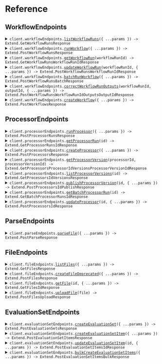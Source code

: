 # Reference

## WorkflowEndpoints

<details><summary><code>client.workflowEndpoints.<a href="/src/api/resources/workflowEndpoints/client/Client.ts">listWorkflowRuns</a>({ ...params }) -> Extend.GetWorkflowRunsResponse</code></summary>
<dl>
<dd>

#### 📝 Description

<dl>
<dd>

<dl>
<dd>

List runs of a Workflow. Workflows are sequences of steps that process files and data in a specific order to achieve a desired outcome. A WorkflowRun represents a single execution of a workflow against a file.

</dd>
</dl>
</dd>
</dl>

#### 🔌 Usage

<dl>
<dd>

<dl>
<dd>

```typescript
await client.workflowEndpoints.listWorkflowRuns({
    nextPageToken: "xK9mLPqRtN3vS8wF5hB2cQ==:zWvUxYjM4nKpL7aDgE9HbTcR2mAyX3/Q+CNkfBSw1dZ=",
});
```

</dd>
</dl>
</dd>
</dl>

#### ⚙️ Parameters

<dl>
<dd>

<dl>
<dd>

**request:** `Extend.GetWorkflowRunsRequest`

</dd>
</dl>

<dl>
<dd>

**requestOptions:** `WorkflowEndpoints.RequestOptions`

</dd>
</dl>
</dd>
</dl>

</dd>
</dl>
</details>

<details><summary><code>client.workflowEndpoints.<a href="/src/api/resources/workflowEndpoints/client/Client.ts">runWorkflow</a>({ ...params }) -> Extend.PostWorkflowRunsResponse</code></summary>
<dl>
<dd>

#### 📝 Description

<dl>
<dd>

<dl>
<dd>

Run a Workflow with files. A Workflow is a sequence of steps that process files and data in a specific order to achieve a desired outcome. A WorkflowRun will be created for each file processed. A WorkflowRun represents a single execution of a workflow against a file.

</dd>
</dl>
</dd>
</dl>

#### 🔌 Usage

<dl>
<dd>

<dl>
<dd>

```typescript
await client.workflowEndpoints.runWorkflow({
    workflowId: "<workflow_id_here>",
});
```

</dd>
</dl>
</dd>
</dl>

#### ⚙️ Parameters

<dl>
<dd>

<dl>
<dd>

**request:** `Extend.PostWorkflowRunsRequest`

</dd>
</dl>

<dl>
<dd>

**requestOptions:** `WorkflowEndpoints.RequestOptions`

</dd>
</dl>
</dd>
</dl>

</dd>
</dl>
</details>

<details><summary><code>client.workflowEndpoints.<a href="/src/api/resources/workflowEndpoints/client/Client.ts">getWorkflowRun</a>(workflowRunId) -> Extend.GetWorkflowRunsWorkflowRunIdResponse</code></summary>
<dl>
<dd>

#### 📝 Description

<dl>
<dd>

<dl>
<dd>

Once a workflow has been run, you can check the status and output of a specific WorkflowRun.

</dd>
</dl>
</dd>
</dl>

#### 🔌 Usage

<dl>
<dd>

<dl>
<dd>

```typescript
await client.workflowEndpoints.getWorkflowRun("<workflow_run_id_here>");
```

</dd>
</dl>
</dd>
</dl>

#### ⚙️ Parameters

<dl>
<dd>

<dl>
<dd>

**workflowRunId:** `string`

The ID of the WorkflowRun that was outputted after a Workflow was run through the API. The ID will start with "workflow_run". This ID can be found when creating a WorkflowRun via API, or when viewing the "history" tab of a workflow on the Extend platform.

Example: `"workflow_run_8k9m-xyzAB_Pqrst-Nvw4"`

</dd>
</dl>

<dl>
<dd>

**requestOptions:** `WorkflowEndpoints.RequestOptions`

</dd>
</dl>
</dd>
</dl>

</dd>
</dl>
</details>

<details><summary><code>client.workflowEndpoints.<a href="/src/api/resources/workflowEndpoints/client/Client.ts">updateWorkflowRun</a>(workflowRunId, { ...params }) -> Extend.PostWorkflowRunsWorkflowRunIdResponse</code></summary>
<dl>
<dd>

#### 📝 Description

<dl>
<dd>

<dl>
<dd>

You can update the name and metadata of an in progress WorkflowRun at any time using this endpoint.

</dd>
</dl>
</dd>
</dl>

#### 🔌 Usage

<dl>
<dd>

<dl>
<dd>

```typescript
await client.workflowEndpoints.updateWorkflowRun("<workflow_run_id_here>");
```

</dd>
</dl>
</dd>
</dl>

#### ⚙️ Parameters

<dl>
<dd>

<dl>
<dd>

**workflowRunId:** `string`

The ID of the WorkflowRun. This ID will start with "workflow_run". This ID can be found in the API response when creating a Workflow Run, or in the "history" tab of a workflow on the Extend platform.

Example: `"workflow_run_8k9m-xyzAB_Pqrst-Nvw4"`

</dd>
</dl>

<dl>
<dd>

**request:** `Extend.PostWorkflowRunsWorkflowRunIdRequest`

</dd>
</dl>

<dl>
<dd>

**requestOptions:** `WorkflowEndpoints.RequestOptions`

</dd>
</dl>
</dd>
</dl>

</dd>
</dl>
</details>

<details><summary><code>client.workflowEndpoints.<a href="/src/api/resources/workflowEndpoints/client/Client.ts">batchRunWorkflow</a>({ ...params }) -> Extend.PostWorkflowRunsBatchResponse</code></summary>
<dl>
<dd>

#### 📝 Description

<dl>
<dd>

<dl>
<dd>

This endpoint allows you to efficiently initiate large batches of workflow runs in a single request (up to 1,000 in a single request, but you can queue up multiple batches in rapid succession). It accepts an array of inputs, each containing a file and metadata pair. The primary use case for this endpoint is for doing large bulk runs of >1000 files at a time that can process over the course of a few hours without needing to manage rate limits that would likely occur using the primary run endpoint.

Unlike the single [Run Workflow](/developers/api-reference/workflow-endpoints/run-workflow) endpoint which returns the details of the created workflow runs immediately, this batch endpoint returns a `batchId`.

Our recommended usage pattern is to integrate with [Webhooks](/developers/webhooks/configuration) for consuming results, using the `metadata` and `batchId` to match up results to the original inputs in your downstream systems. However, you can integrate in a polling mechanism by using a combination of the [List Workflow Runs](/developers/workflow-endpoints/list-workflow-runs) endpoint to fetch all runs via a batch, and then [Get Workflow Run](/developers/workflow-endpoints/get-workflow-run) to fetch the full outputs each run.

**Processing and Monitoring:**
Upon successful submission, the endpoint returns a `batchId`. The individual workflow runs are then queued for processing.

- **Monitoring:** Track the progress and consume results of individual runs using [Webhooks](/developers/webhooks/configuration). Subscribe to events like `workflow_run.completed`, `workflow_run.failed`, etc. The webhook payload for these events will include the corresponding `batchId` and the `metadata` you provided for each input.
- **Fetching Results:** You can also use the [List Workflow Runs](/developers/api-reference/workflow-endpoints/list-workflow-runs) endpoint and filter using the `batchId` query param.

**Error Responses**

Common errors include:

**400 Bad Request**: Invalid request body (e.g., missing required fields, array size limits exceeded, issues with `fileUrl` or `fileId`). The response body will contain an `error` message detailing the specific validation issues. Can also indicate issues accessing a provided `fileUrl`.

**401 Unauthorized**: Missing or invalid API token.

**403 Forbidden**: The API token does not have permission to access the specified workflow.

**404 Not Found**: The specified `workflowId` or `version` does not exist.

**429 Too Many Requests**: The request was rate limited. Please try again later.

**500 Internal Server Error**: An unexpected error occurred on the server.

</dd>
</dl>
</dd>
</dl>

#### 🔌 Usage

<dl>
<dd>

<dl>
<dd>

```typescript
await client.workflowEndpoints.batchRunWorkflow({
    workflowId: "<workflow_id_here>",
    inputs: [{}],
});
```

</dd>
</dl>
</dd>
</dl>

#### ⚙️ Parameters

<dl>
<dd>

<dl>
<dd>

**request:** `Extend.PostWorkflowRunsBatchRequest`

</dd>
</dl>

<dl>
<dd>

**requestOptions:** `WorkflowEndpoints.RequestOptions`

</dd>
</dl>
</dd>
</dl>

</dd>
</dl>
</details>

<details><summary><code>client.workflowEndpoints.<a href="/src/api/resources/workflowEndpoints/client/Client.ts">correctWorkflowRunOutputs</a>(workflowRunId, outputId, { ...params }) -> Extend.PostWorkflowRunsWorkflowRunIdOutputsOutputIdResponse</code></summary>
<dl>
<dd>

#### 📝 Description

<dl>
<dd>

<dl>
<dd>

Use this endpoint to submit corrected outputs for a WorkflowRun for future processor evaluation and tuning in Extend.

If you are using our Human-in-the-loop workflow review, then we already will be collecting your operator submitted corrections. However, if you are receiving data via the API without human review, there could be incorrect outputs that you would like to correct for future usage in evaluation and tuning within the Extend platform. This endpoint allows you to submit corrected outputs for a WorkflowRun, by providing the correct output for a given output ID.

The output ID, would be found in a given entry within the outputs arrays of a Workflow Run payload. The ID would look something like `dpr_gwkZZNRrPgkjcq0y-***`.

</dd>
</dl>
</dd>
</dl>

#### 🔌 Usage

<dl>
<dd>

<dl>
<dd>

```typescript
await client.workflowEndpoints.correctWorkflowRunOutputs("workflowRunId", "outputId", {
    reviewedOutput: {
        key: "value",
    },
});
```

</dd>
</dl>
</dd>
</dl>

#### ⚙️ Parameters

<dl>
<dd>

<dl>
<dd>

**workflowRunId:** `string`

</dd>
</dl>

<dl>
<dd>

**outputId:** `string`

</dd>
</dl>

<dl>
<dd>

**request:** `Extend.PostWorkflowRunsWorkflowRunIdOutputsOutputIdRequest`

</dd>
</dl>

<dl>
<dd>

**requestOptions:** `WorkflowEndpoints.RequestOptions`

</dd>
</dl>
</dd>
</dl>

</dd>
</dl>
</details>

<details><summary><code>client.workflowEndpoints.<a href="/src/api/resources/workflowEndpoints/client/Client.ts">createWorkflow</a>({ ...params }) -> Extend.PostWorkflowsResponse</code></summary>
<dl>
<dd>

#### 📝 Description

<dl>
<dd>

<dl>
<dd>

Create a new workflow in Extend. Workflows are sequences of steps that process files and data in a specific order to achieve a desired outcome.

This endpoint will create a new workflow in Extend, which can then be configured and deployed. Typically, workflows are created from our UI, however this endpoint can be used to create workflows programmatically. Configuration of the flow still needs to be done in the dashboard.

</dd>
</dl>
</dd>
</dl>

#### 🔌 Usage

<dl>
<dd>

<dl>
<dd>

```typescript
await client.workflowEndpoints.createWorkflow({
    name: "Invoice Processing",
});
```

</dd>
</dl>
</dd>
</dl>

#### ⚙️ Parameters

<dl>
<dd>

<dl>
<dd>

**request:** `Extend.PostWorkflowsRequest`

</dd>
</dl>

<dl>
<dd>

**requestOptions:** `WorkflowEndpoints.RequestOptions`

</dd>
</dl>
</dd>
</dl>

</dd>
</dl>
</details>

## ProcessorEndpoints

<details><summary><code>client.processorEndpoints.<a href="/src/api/resources/processorEndpoints/client/Client.ts">runProcessor</a>({ ...params }) -> Extend.PostProcessorRunsResponse</code></summary>
<dl>
<dd>

#### 📝 Description

<dl>
<dd>

<dl>
<dd>

Run processors (extraction, classification, splitting, etc.) on a given document.

In general, the recommended way to integrate with Extend in production is via workflows, using the [Run Workflow](/developers/api-reference/workflow-endpoints/run-workflow) endpoint. This is due to several factors:

- file parsing/pre-processing will automatically be reused across multiple processors, which will give you simplicity and cost savings given that many use cases will require multiple processors to be run on the same document.
- workflows provide dedicated human in the loop document review, when needed.
- workflows allow you to model and manage your pipeline with a single endpoint and corresponding UI for modeling and monitoring.

However, there are a number of legitimate use cases and systems where it might be easier to model the pipeline via code and run processors directly. This endpoint is provided for this purpose.

Similar to workflow runs, processor runs are asynchronous and will return a status of `PROCESSING` until the run is complete. You can [configure webhooks](/developers/webhooks/configuration) to receive notifications when a processor run is complete or failed.

</dd>
</dl>
</dd>
</dl>

#### 🔌 Usage

<dl>
<dd>

<dl>
<dd>

```typescript
await client.processorEndpoints.runProcessor({
    processorId: "<processor_id_here>",
});
```

</dd>
</dl>
</dd>
</dl>

#### ⚙️ Parameters

<dl>
<dd>

<dl>
<dd>

**request:** `Extend.PostProcessorRunsRequest`

</dd>
</dl>

<dl>
<dd>

**requestOptions:** `ProcessorEndpoints.RequestOptions`

</dd>
</dl>
</dd>
</dl>

</dd>
</dl>
</details>

<details><summary><code>client.processorEndpoints.<a href="/src/api/resources/processorEndpoints/client/Client.ts">getProcessorRun</a>(id) -> Extend.GetProcessorRunsIdResponse</code></summary>
<dl>
<dd>

#### 📝 Description

<dl>
<dd>

<dl>
<dd>

Retrieve details about a specific processor run, including its status, outputs, and any edits made during review.

A common use case for this endpoint is to poll for the status and final output of an async processor run when using the [Run Processor](/developers/api-reference/processor-endpoints/run-processor) endpoint. For instance, if you do not want to not configure webhooks to receive the output via completion/failure events.

</dd>
</dl>
</dd>
</dl>

#### 🔌 Usage

<dl>
<dd>

<dl>
<dd>

```typescript
await client.processorEndpoints.getProcessorRun("<processor_run_id_here>");
```

</dd>
</dl>
</dd>
</dl>

#### ⚙️ Parameters

<dl>
<dd>

<dl>
<dd>

**id:** `string`

The unique identifier for this processor run. The ID will start with "dpr\_". This can be fetched from the API response when running a processor, or from the Extend UI in the "history" tab of a processor.

Example: `"dpr_Xj8mK2pL9nR4vT7qY5wZ"`

</dd>
</dl>

<dl>
<dd>

**requestOptions:** `ProcessorEndpoints.RequestOptions`

</dd>
</dl>
</dd>
</dl>

</dd>
</dl>
</details>

<details><summary><code>client.processorEndpoints.<a href="/src/api/resources/processorEndpoints/client/Client.ts">createProcessor</a>({ ...params }) -> Extend.PostProcessorsResponse</code></summary>
<dl>
<dd>

#### 📝 Description

<dl>
<dd>

<dl>
<dd>

Create a new processor in Extend, optionally cloning from an existing processor

</dd>
</dl>
</dd>
</dl>

#### 🔌 Usage

<dl>
<dd>

<dl>
<dd>

```typescript
await client.processorEndpoints.createProcessor({
    name: "My Processor Name",
    type: "EXTRACT",
});
```

</dd>
</dl>
</dd>
</dl>

#### ⚙️ Parameters

<dl>
<dd>

<dl>
<dd>

**request:** `Extend.PostProcessorsRequest`

</dd>
</dl>

<dl>
<dd>

**requestOptions:** `ProcessorEndpoints.RequestOptions`

</dd>
</dl>
</dd>
</dl>

</dd>
</dl>
</details>

<details><summary><code>client.processorEndpoints.<a href="/src/api/resources/processorEndpoints/client/Client.ts">getProcessorVersion</a>(processorId, processorVersionId) -> Extend.GetProcessorsProcessorIdVersionsProcessorVersionIdResponse</code></summary>
<dl>
<dd>

#### 📝 Description

<dl>
<dd>

<dl>
<dd>

Retrieve a specific version of a processor in Extend

</dd>
</dl>
</dd>
</dl>

#### 🔌 Usage

<dl>
<dd>

<dl>
<dd>

```typescript
await client.processorEndpoints.getProcessorVersion("<processor_id_here>", "<processor_version_id_here>");
```

</dd>
</dl>
</dd>
</dl>

#### ⚙️ Parameters

<dl>
<dd>

<dl>
<dd>

**processorId:** `string`

The ID of the processor. The ID will start with "dp\_".

Example: `"dp_Xj8mK2pL9nR4vT7qY5wZ"`

</dd>
</dl>

<dl>
<dd>

**processorVersionId:** `string`

The ID of the specific processor version to retrieve. The ID will start with "dpv\_".

Example: `"dpv_QYk6jgHA_8CsO8rVWhyNC"`

</dd>
</dl>

<dl>
<dd>

**requestOptions:** `ProcessorEndpoints.RequestOptions`

</dd>
</dl>
</dd>
</dl>

</dd>
</dl>
</details>

<details><summary><code>client.processorEndpoints.<a href="/src/api/resources/processorEndpoints/client/Client.ts">listProcessorVersions</a>(id) -> Extend.GetProcessorsIdVersionsResponse</code></summary>
<dl>
<dd>

#### 📝 Description

<dl>
<dd>

<dl>
<dd>

This endpoint allows you to fetch all versions of a given processor, including the current `draft` version.

Versions are typically returned in descending order of creation (newest first), but this should be confirmed in the actual implementation.
The `draft` version is the latest unpublished version of the processor, which can be published to create a new version. It might not have any changes from the last published version.

</dd>
</dl>
</dd>
</dl>

#### 🔌 Usage

<dl>
<dd>

<dl>
<dd>

```typescript
await client.processorEndpoints.listProcessorVersions("<processor_id_here>");
```

</dd>
</dl>
</dd>
</dl>

#### ⚙️ Parameters

<dl>
<dd>

<dl>
<dd>

**id:** `string`

The ID of the processor to retrieve versions for. The ID will start with "dp\_".

Example: `"dp_Xj8mK2pL9nR4vT7qY5wZ"`

</dd>
</dl>

<dl>
<dd>

**requestOptions:** `ProcessorEndpoints.RequestOptions`

</dd>
</dl>
</dd>
</dl>

</dd>
</dl>
</details>

<details><summary><code>client.processorEndpoints.<a href="/src/api/resources/processorEndpoints/client/Client.ts">publishProcessorVersion</a>(id, { ...params }) -> Extend.PostProcessorsIdPublishResponse</code></summary>
<dl>
<dd>

#### 📝 Description

<dl>
<dd>

<dl>
<dd>

This endpoint allows you to publish a new version of an existing processor. Publishing a new version creates a snapshot of the processor's current configuration and makes it available for use in workflows.

Publishing a new version does not automatically update existing workflows using this processor. You may need to manually update workflows to use the new version if desired.

</dd>
</dl>
</dd>
</dl>

#### 🔌 Usage

<dl>
<dd>

<dl>
<dd>

```typescript
await client.processorEndpoints.publishProcessorVersion("<processor_id_here>", {
    releaseType: "major",
});
```

</dd>
</dl>
</dd>
</dl>

#### ⚙️ Parameters

<dl>
<dd>

<dl>
<dd>

**id:** `string`

The ID of the processor to publish a new version for. The ID will start with "dp\_".

Example: `"dp_Xj8mK2pL9nR4vT7qY5wZ"`

</dd>
</dl>

<dl>
<dd>

**request:** `Extend.PostProcessorsIdPublishRequest`

</dd>
</dl>

<dl>
<dd>

**requestOptions:** `ProcessorEndpoints.RequestOptions`

</dd>
</dl>
</dd>
</dl>

</dd>
</dl>
</details>

<details><summary><code>client.processorEndpoints.<a href="/src/api/resources/processorEndpoints/client/Client.ts">getBatchProcessorRun</a>(id) -> Extend.GetBatchProcessorRunsIdResponse</code></summary>
<dl>
<dd>

#### 📝 Description

<dl>
<dd>

<dl>
<dd>

Retrieve details about a batch processor run, including evaluation runs

</dd>
</dl>
</dd>
</dl>

#### 🔌 Usage

<dl>
<dd>

<dl>
<dd>

```typescript
await client.processorEndpoints.getBatchProcessorRun("<batch_processor_run_id_here>");
```

</dd>
</dl>
</dd>
</dl>

#### ⚙️ Parameters

<dl>
<dd>

<dl>
<dd>

**id:** `string`

The unique identifier of the batch processor run to retrieve. The ID will always start with "bpr\_".

Example: `"bpr_Xj8mK2pL9nR4vT7qY5wZ"`

</dd>
</dl>

<dl>
<dd>

**requestOptions:** `ProcessorEndpoints.RequestOptions`

</dd>
</dl>
</dd>
</dl>

</dd>
</dl>
</details>

<details><summary><code>client.processorEndpoints.<a href="/src/api/resources/processorEndpoints/client/Client.ts">updateProcessor</a>(id, { ...params }) -> Extend.PostProcessorsIdResponse</code></summary>
<dl>
<dd>

#### 📝 Description

<dl>
<dd>

<dl>
<dd>

Update an existing processor in Extend

</dd>
</dl>
</dd>
</dl>

#### 🔌 Usage

<dl>
<dd>

<dl>
<dd>

```typescript
await client.processorEndpoints.updateProcessor("<processor_id_here>");
```

</dd>
</dl>
</dd>
</dl>

#### ⚙️ Parameters

<dl>
<dd>

<dl>
<dd>

**id:** `string`

The ID of the processor to update. The ID will start with "dp\_".

Example: `"dp_Xj8mK2pL9nR4vT7qY5wZ"`

</dd>
</dl>

<dl>
<dd>

**request:** `Extend.PostProcessorsIdRequest`

</dd>
</dl>

<dl>
<dd>

**requestOptions:** `ProcessorEndpoints.RequestOptions`

</dd>
</dl>
</dd>
</dl>

</dd>
</dl>
</details>

## ParseEndpoints

<details><summary><code>client.parseEndpoints.<a href="/src/api/resources/parseEndpoints/client/Client.ts">parseFile</a>({ ...params }) -> Extend.PostParseResponse</code></summary>
<dl>
<dd>

#### 📝 Description

<dl>
<dd>

<dl>
<dd>

Parse files to get cleaned, chunked target content (e.g. markdown).

The Parse endpoint allows you to convert documents into structured, machine-readable formats with fine-grained control over the parsing process. This endpoint is ideal for extracting cleaned document content to be used as context for downstream processing, e.g. RAG pipelines, custom ingestion pipelines, embeddings classification, etc.

Unlike processor and workflow runs, parsing is a synchronous endpoint and returns the parsed content in the response. Expected latency depends primarily on file size. This makes it suitable for workflows where you need immediate access to document content without waiting for asynchronous processing.

For more details, see the [Parse File guide](/developers/guides/parse).

</dd>
</dl>
</dd>
</dl>

#### 🔌 Usage

<dl>
<dd>

<dl>
<dd>

```typescript
await client.parseEndpoints.parseFile({
    file: {},
    config: {},
});
```

</dd>
</dl>
</dd>
</dl>

#### ⚙️ Parameters

<dl>
<dd>

<dl>
<dd>

**request:** `Extend.PostParseRequest`

</dd>
</dl>

<dl>
<dd>

**requestOptions:** `ParseEndpoints.RequestOptions`

</dd>
</dl>
</dd>
</dl>

</dd>
</dl>
</details>

## FileEndpoints

<details><summary><code>client.fileEndpoints.<a href="/src/api/resources/fileEndpoints/client/Client.ts">listFiles</a>({ ...params }) -> Extend.GetFilesResponse</code></summary>
<dl>
<dd>

#### 📝 Description

<dl>
<dd>

<dl>
<dd>

List files in your account. Files represent documents that have been uploaded to Extend. This endpoint returns a paginated response. You can use the `nextPageToken` to fetch subsequent results.

</dd>
</dl>
</dd>
</dl>

#### 🔌 Usage

<dl>
<dd>

<dl>
<dd>

```typescript
await client.fileEndpoints.listFiles({
    nextPageToken: "xK9mLPqRtN3vS8wF5hB2cQ==:zWvUxYjM4nKpL7aDgE9HbTcR2mAyX3/Q+CNkfBSw1dZ=",
});
```

</dd>
</dl>
</dd>
</dl>

#### ⚙️ Parameters

<dl>
<dd>

<dl>
<dd>

**request:** `Extend.GetFilesRequest`

</dd>
</dl>

<dl>
<dd>

**requestOptions:** `FileEndpoints.RequestOptions`

</dd>
</dl>
</dd>
</dl>

</dd>
</dl>
</details>

<details><summary><code>client.fileEndpoints.<a href="/src/api/resources/fileEndpoints/client/Client.ts">createFileDeprecated</a>({ ...params }) -> Extend.PostFilesResponse</code></summary>
<dl>
<dd>

#### 📝 Description

<dl>
<dd>

<dl>
<dd>

Create a new file in Extend for use in an evaluation set. This endpoint is deprecated, use /files/upload instead.

</dd>
</dl>
</dd>
</dl>

#### 🔌 Usage

<dl>
<dd>

<dl>
<dd>

```typescript
await client.fileEndpoints.createFileDeprecated();
```

</dd>
</dl>
</dd>
</dl>

#### ⚙️ Parameters

<dl>
<dd>

<dl>
<dd>

**request:** `Extend.PostFilesRequest`

</dd>
</dl>

<dl>
<dd>

**requestOptions:** `FileEndpoints.RequestOptions`

</dd>
</dl>
</dd>
</dl>

</dd>
</dl>
</details>

<details><summary><code>client.fileEndpoints.<a href="/src/api/resources/fileEndpoints/client/Client.ts">getFile</a>(id, { ...params }) -> Extend.GetFilesIdResponse</code></summary>
<dl>
<dd>

#### 📝 Description

<dl>
<dd>

<dl>
<dd>

Fetch a file by its ID to obtain additional details and the raw file content.

</dd>
</dl>
</dd>
</dl>

#### 🔌 Usage

<dl>
<dd>

<dl>
<dd>

```typescript
await client.fileEndpoints.getFile("<file_id_here>");
```

</dd>
</dl>
</dd>
</dl>

#### ⚙️ Parameters

<dl>
<dd>

<dl>
<dd>

**id:** `string`

Extend's ID for the file. It will always start with `"file_"`. This ID is returned when creating a new File, or the value on the `fileId` field in a WorkflowRun.

Example: `"file_Xj8mK2pL9nR4vT7qY5wZ"`

</dd>
</dl>

<dl>
<dd>

**request:** `Extend.GetFilesIdRequest`

</dd>
</dl>

<dl>
<dd>

**requestOptions:** `FileEndpoints.RequestOptions`

</dd>
</dl>
</dd>
</dl>

</dd>
</dl>
</details>

<details><summary><code>client.fileEndpoints.<a href="/src/api/resources/fileEndpoints/client/Client.ts">uploadFile</a>(file) -> Extend.PostFilesUploadResponse</code></summary>
<dl>
<dd>

#### 📝 Description

<dl>
<dd>

<dl>
<dd>

Upload and create a new file in Extend.

This endpoint accepts file contents and registers them as a File in Extend, which can be used for [running workflows](/developers/api-reference/workflow-endpoints/run-workflow), [creating evaluation sets](/developers/api-reference/evaluation-set-endpoints/bulk-create-evaluation-set-items), [parsing](/developers/api-reference/parse-endpoints/parse-file), etc.

If an uploaded file is detected as a Word or PowerPoint document, it will be automatically converted to a PDF.

Supported file types can be found [here](/developers/guides/supported-file-types).

This endpoint requires multipart form encoding. Most HTTP clients will handle this encoding automatically (see the examples).

</dd>
</dl>
</dd>
</dl>

#### 🔌 Usage

<dl>
<dd>

<dl>
<dd>

```typescript
await client.fileEndpoints.uploadFile(fs.createReadStream("/path/to/your/file"));
```

</dd>
</dl>
</dd>
</dl>

#### ⚙️ Parameters

<dl>
<dd>

<dl>
<dd>

**file:** `File | fs.ReadStream | Blob`

</dd>
</dl>

<dl>
<dd>

**requestOptions:** `FileEndpoints.RequestOptions`

</dd>
</dl>
</dd>
</dl>

</dd>
</dl>
</details>

## EvaluationSetEndpoints

<details><summary><code>client.evaluationSetEndpoints.<a href="/src/api/resources/evaluationSetEndpoints/client/Client.ts">createEvaluationSet</a>({ ...params }) -> Extend.PostEvaluationSetsResponse</code></summary>
<dl>
<dd>

#### 📝 Description

<dl>
<dd>

<dl>
<dd>

Evaluation sets are a collection of files and expected outputs that are used to evaluate the performance of a given processor in Extend. This endpoint will create a new evaluation set in Extend, which items can be added to using the [Create Evaluation Set Item](/developers/api-reference/evaluation-set-endpoints/create-evaluation-set-item) endpoint.

Note: it is not necessary to create an evaluation set via API. You can also create an evaluation set via the Extend dashboard and take the ID from there.

</dd>
</dl>
</dd>
</dl>

#### 🔌 Usage

<dl>
<dd>

<dl>
<dd>

```typescript
await client.evaluationSetEndpoints.createEvaluationSet({
    name: "My Evaluation Set",
    description: "My Evaluation Set Description",
    processorId: "<processor_id_here>",
});
```

</dd>
</dl>
</dd>
</dl>

#### ⚙️ Parameters

<dl>
<dd>

<dl>
<dd>

**request:** `Extend.PostEvaluationSetsRequest`

</dd>
</dl>

<dl>
<dd>

**requestOptions:** `EvaluationSetEndpoints.RequestOptions`

</dd>
</dl>
</dd>
</dl>

</dd>
</dl>
</details>

<details><summary><code>client.evaluationSetEndpoints.<a href="/src/api/resources/evaluationSetEndpoints/client/Client.ts">createEvaluationSetItem</a>({ ...params }) -> Extend.PostEvaluationSetItemsResponse</code></summary>
<dl>
<dd>

#### 📝 Description

<dl>
<dd>

<dl>
<dd>

Evaluation set items are the individual files and expected outputs that are used to evaluate the performance of a given processor in Extend. This endpoint will create a new evaluation set item in Extend, which will be used during an evaluation run.

Best Practices for Outputs in Evaluation Sets:

- **Configure First, Output Later**
    - Always create and finalize your processor configuration before creating evaluation sets
    - Field IDs in outputs must match those defined in your processor configuration
- **Type Consistency**
    - Ensure output types exactly match your processor configuration
    - For example, if a field is configured as "currency", don't submit a simple number value
- **Field IDs**
    - Use the exact field IDs from your processor configuration
    - Create your own semantic IDs instead in the configs for each field/type instead of using the generated ones
- **Value**
    - Remember that all results are inside the value key of a result object, except the values within nested structures.
      </dd>
      </dl>
      </dd>
      </dl>

#### 🔌 Usage

<dl>
<dd>

<dl>
<dd>

```typescript
await client.evaluationSetEndpoints.createEvaluationSetItem({
    evaluationSetId: "<evaluation_set_id_here>",
    fileId: "<file_id_here>",
    expectedOutput: {
        value: {
            key: "value",
        },
        metadata: {
            key: {},
        },
    },
});
```

</dd>
</dl>
</dd>
</dl>

#### ⚙️ Parameters

<dl>
<dd>

<dl>
<dd>

**request:** `Extend.PostEvaluationSetItemsRequest`

</dd>
</dl>

<dl>
<dd>

**requestOptions:** `EvaluationSetEndpoints.RequestOptions`

</dd>
</dl>
</dd>
</dl>

</dd>
</dl>
</details>

<details><summary><code>client.evaluationSetEndpoints.<a href="/src/api/resources/evaluationSetEndpoints/client/Client.ts">updateEvaluationSetItem</a>(id, { ...params }) -> Extend.PostEvaluationSetItemsIdResponse</code></summary>
<dl>
<dd>

#### 📝 Description

<dl>
<dd>

<dl>
<dd>

If you need to change the expected output for a given evaluation set item, you can use this endpoint to update the item. This can be useful if you need to correct an error in the expected output or if the output of the processor has changed.

</dd>
</dl>
</dd>
</dl>

#### 🔌 Usage

<dl>
<dd>

<dl>
<dd>

```typescript
await client.evaluationSetEndpoints.updateEvaluationSetItem("<evaluation_set_item_id_here>", {
    expectedOutput: {
        value: {
            key: "value",
        },
        metadata: {
            key: {},
        },
    },
});
```

</dd>
</dl>
</dd>
</dl>

#### ⚙️ Parameters

<dl>
<dd>

<dl>
<dd>

**id:** `string`

The ID of the evaluation set item to update. The ID will start with "evi\_".

Example: `"evi_kR9mNP12Qw4yTv8BdR3H"`

</dd>
</dl>

<dl>
<dd>

**request:** `Extend.PostEvaluationSetItemsIdRequest`

</dd>
</dl>

<dl>
<dd>

**requestOptions:** `EvaluationSetEndpoints.RequestOptions`

</dd>
</dl>
</dd>
</dl>

</dd>
</dl>
</details>

<details><summary><code>client.evaluationSetEndpoints.<a href="/src/api/resources/evaluationSetEndpoints/client/Client.ts">bulkCreateEvaluationSetItems</a>({ ...params }) -> Extend.PostEvaluationSetItemsBulkResponse</code></summary>
<dl>
<dd>

#### 📝 Description

<dl>
<dd>

<dl>
<dd>

If you have a large number of files that you need to add to an evaluation set, you can use this endpoint to create multiple evaluation set items at once. This can be useful if you have a large dataset that you need to evaluate the performance of a processor against.

Note: you still need to create each File first using the file API.

</dd>
</dl>
</dd>
</dl>

#### 🔌 Usage

<dl>
<dd>

<dl>
<dd>

```typescript
await client.evaluationSetEndpoints.bulkCreateEvaluationSetItems({
    evaluationSetId: "<evaluation_set_id_here>",
    items: [
        {
            fileId: "<file_id_here>",
            expectedOutput: {
                value: {
                    key: "value",
                },
                metadata: {
                    key: {},
                },
            },
        },
    ],
});
```

</dd>
</dl>
</dd>
</dl>

#### ⚙️ Parameters

<dl>
<dd>

<dl>
<dd>

**request:** `Extend.PostEvaluationSetItemsBulkRequest`

</dd>
</dl>

<dl>
<dd>

**requestOptions:** `EvaluationSetEndpoints.RequestOptions`

</dd>
</dl>
</dd>
</dl>

</dd>
</dl>
</details>
